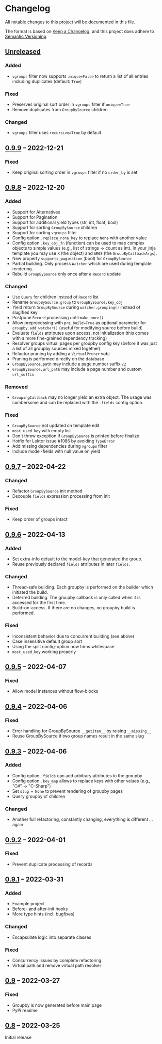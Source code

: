 # Changelog
All notable changes to this project will be documented in this file.

The format is based on [Keep a Changelog](https://keepachangelog.com/en/0.9.8/),
and this project does adhere to [Semantic Versioning](https://semver.org/spec/v2.0.0.html).


## [Unreleased]

### Added
- `vgroups` filter now supports `unique=False` to return a list of all entries including duplicates (default: `True`)

### Fixed
- Preserves original sort order in `vgroups` filter if `unique=True`
- Remove duplicates from `GroupBySource` children

### Changed
- `vgroups` filter uses `recursive=True` by default



## [0.9.9] – 2022-12-21

### Fixed
- Keep original sorting order in `vgroups` filter if no `order_by` is set



## [0.9.8] – 2022-12-20

### Added
- Support for Alternatives
- Support for Pagination
- Support for additional yield types (str, int, float, bool)
- Support for sorting `GroupBySource` children
- Support for sorting `vgroups` filter
- Config option `.replace_none_key` to replace `None` with another value
- Config option `.key_obj_fn` (function) can be used to map complex objects to simple values (e.g., list of strings -> count as int). In your jinja template you may use `X` (the object) and `ARGS` (the `GroupByCallbackArgs`).
- New property `supports_pagination` (bool) for `GroupBySource`
- Partial building. Only process `Watcher` which are used during template rendering.
- Rebuild `GroupBySource` only once after a `Record` update

### Changed
- Use `Query` for children instead of `Record` list
- Rename `GroupBySource.group` to `GroupBySource.key_obj`
- Yield return `GroupBySource` during `watcher.grouping()` instead of slugified key
- Postpone `Record` processing until `make_once()`
- Allow preprocessing with `pre_build=True` as optional parameter for `groupby.add_watcher()` (useful for modifying source before build)
- Evaluate `fields` attributes upon access, not initialization (this comes with a more fine-grained dependency tracking)
- Resolver groups virtual pages per groupby config key (before it was just a list of all groupby sources mixed together)
- Refactor pruning by adding a `VirtualPruner` vobj
- Pruning is performed directly on the database
- `GroupBySource.path` may include a page number suffix `/2`
- `GroupBySource.url_path` may include a page number and custom `url_suffix`

### Removed
- `GroupingCallback` may no longer yield an extra object. The usage was cumbersome and can be replaced with the `.fields` config option.

### Fixed
- `GroupBySource` not updated on template edit
- `most_used_key` with empty list
- Don't throw exception if `GroupBySource` is printed before finalize
- Hotfix for Lektor issue #1085 by avoiding `TypeError`
- Add missing dependencies during `vgroups` filter
- Include model-fields with null value on yield



## [0.9.7] – 2022-04-22

### Changed
- Refactor `GroupBySource` init method
- Decouple `fields` expression processing from init

### Fixed
- Keep order of groups intact



## [0.9.6] – 2022-04-13

### Added
- Set extra-info default to the model-key that generated the group.
- Reuse previously declared `fields` attributes in later `fields`.

### Changed
- Thread-safe building. Each groupby is performed on the builder which initiated the build.
- Deferred building. The groupby callback is only called when it is accessed for the first time.
- Build-on-access. If there are no changes, no groupby build is performed.

### Fixed
- Inconsistent behavior due to concurrent building (see above)
- Case insensitive default group sort
- Using the split config-option now trims whitespace
- `most_used_key` working properly



## [0.9.5] – 2022-04-07

### Fixed
- Allow model instances without flow-blocks



## [0.9.4] – 2022-04-06

### Fixed
- Error handling for GroupBySource `__getitem__` by raising `__missing__`
- Reuse GroupBySource if two group names result in the same slug



## [0.9.3] – 2022-04-06

### Added
- Config option `.fields` can add arbitrary attributes to the groupby
- Config option `.key_map` allows to replace keys with other values (e.g., "C#" -> "C-Sharp")
- Set `slug = None` to prevent rendering of groupby pages
- Query groupby of children

### Changed
- Another full refactoring, constantly changing, everything is different ... again



## [0.9.2] – 2022-04-01

### Fixed
- Prevent duplicate processing of records



## [0.9.1] – 2022-03-31

### Added
- Example project
- Before- and after-init hooks
- More type hints (incl. bugfixes)

### Changed
- Encapsulate logic into separate classes

### Fixed
- Concurrency issues by complete refactoring
- Virtual path and remove virtual path resolver



## [0.9] – 2022-03-27

### Fixed
- Groupby is now generated before main page
- PyPi readme



## [0.8] – 2022-03-25

Initial release


[Unreleased]: https://github.com/relikd/lektor-groupby-plugin/compare/v0.9.9...HEAD
[0.9.9]: https://github.com/relikd/lektor-groupby-plugin/compare/v0.9.8...v0.9.9
[0.9.8]: https://github.com/relikd/lektor-groupby-plugin/compare/v0.9.7...v0.9.8
[0.9.7]: https://github.com/relikd/lektor-groupby-plugin/compare/v0.9.6...v0.9.7
[0.9.6]: https://github.com/relikd/lektor-groupby-plugin/compare/v0.9.5...v0.9.6
[0.9.5]: https://github.com/relikd/lektor-groupby-plugin/compare/v0.9.4...v0.9.5
[0.9.4]: https://github.com/relikd/lektor-groupby-plugin/compare/v0.9.3...v0.9.4
[0.9.3]: https://github.com/relikd/lektor-groupby-plugin/compare/v0.9.2...v0.9.3
[0.9.2]: https://github.com/relikd/lektor-groupby-plugin/compare/v0.9.1...v0.9.2
[0.9.1]: https://github.com/relikd/lektor-groupby-plugin/compare/v0.9...v0.9.1
[0.9]: https://github.com/relikd/lektor-groupby-plugin/compare/v0.8...v0.9
[0.8]: https://github.com/relikd/lektor-groupby-plugin/releases/tag/v0.8
